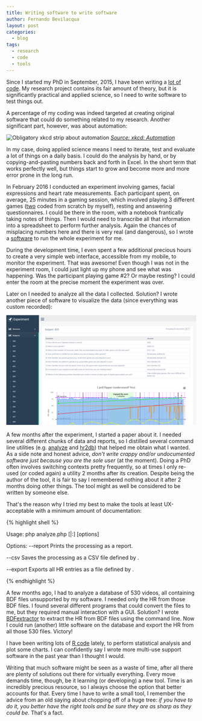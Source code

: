 ```yaml
---
title: Writing software to write software
author: Fernando Bevilacqua
layout: post
categories:
  - blog
tags:
  - research
  - code
  - tools
---
```


Since I started my PhD in September, 2015, I have been writing a [lot of code](https://github.com/Dovyski). My research project contains its fair amount of theory, but it is significantly practical and applied science, so I need to write software to test things out.

A percentage of my coding was indeed targeted at creating original software that could do something related to my research. Another significant part, however, was about automation:

![Obligatory xkcd strip about automation](https://imgs.xkcd.com/comics/automation.png)
*[Source: xkcd: Automation](https://xkcd.com/1319/)*

In my case, doing applied science means I need to iterate, test and evaluate a lot of things on a daily basis. I could do the analysis by hand, or by copying-and-pasting numbers back and forth in Excel. In the short term that works perfectly well, but things start to grow and become more and more error prone in the long run.

In February 2016 I conducted an experiment involving games, facial expressions and heart rate measurements. Each participant spent, on average, 25 minutes in a gaming session, which involved playing 3 different games ([two](https://github.com/Dovyski/face-tracking-games) coded from scratch by myself), resting and answering questionnaires. I could be there in the room, with a notebook frantically taking notes of things. Then I would need to transcribe all that information into a spreadsheet to perform further analysis. Again the chances of misplacing numbers here and there is very real (and dangerous), so I wrote a [software](https://github.com/Dovyski/face-tracking-games/tree/master/experiment) to run the whole experiment for me.

During the development time, I even spent a few additional precious hours to create a very simple web interface, accessible from my mobile, to monitor the experiment. That was awesome! Even though I was not in the experiment room, I could just light up my phone and see what was happening. Was the participant playing game #2? Or maybe resting? I could enter the room at the precise moment the experiment was over.

Later on I needed to analyze all the data I collected. Solution? I wrote another piece of software to visualize the data (since everything was custom recorded):

![Dashboard to visualize data](/public/img/dashboard-face-tracking-games.png)

A few months after the experiment, I started a paper about it. I needed several different chunks of data and reports, so I distilled several command line utilities (e.g. [analyze](https://github.com/Dovyski/face-tracking-games/blob/master/backend/analyze.php) and [hr2db](https://github.com/Dovyski/face-tracking-games/blob/master/backend/hr2db.php)) that helped me obtain what I wanted. As a side note and honest advice, *don't write crappy and/or undocumented software just because you are the sole user* (at the moment). Doing a PhD often involves switching contexts pretty frequently, so at times I only re-used (or coded again) a utility 2 months after its creation. Despite being the author of the tool, it is fair to say I remembered nothing about it after 2 months doing other things. The tool might as well be considered to be written by someone else.

That's the reason why I tried my best to make the tools at least UX-acceptable with a minimum amount of documentation:

{% highlight shell %}

Usage:
 php analyze.php [<subjectId>|<firstId>:<lastId>] [options]

Options:
 --report         Prints the processing as a report.

 --csv <file>     Saves the processing as a CSV file defined
                  by <file>.

 --export <file>  Exports all HR entries as a file defined
                  by <file>.

{% endhighlight %}

A few months ago, I had to analyze a database of 530 videos, all containing BDF files unsupported by my software. I needed only the HR from those BDF files. I found several different programs that could convert the files to me, but they required manual interaction with a GUI. Solution? I wrote [BDFextractor](https://github.com/Dovyski/BDFextractor/) to extract the HR from BDF files using the command line. Now I could run (another) little software on the database and export the HR from all those 530 files. Victory!

I have been writing lots of [R code](https://www.r-project.org/) lately, to perform statistical analysis and plot some charts. I can confidently say I wrote more multi-use support software in the past year than I thought I would.

Writing that much software might be seen as a waste of time, after all there are plenty of solutions out there for virtually everything. Every move demands time, though, be it learning (or developing) a new tool. Time is an incredibly precious resource, so I always choose the option that better accounts for that. Every time I have to write a small tool, I remember the advice from an old saying about chopping off of a huge tree: *if you have to do it, you better have the right tools and be sure they are as sharp as they could be*. That's a fact.
